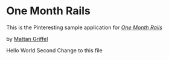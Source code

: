 # One Month Rails

This is the Pinteresting sample application for 
[*One Month Rails*](http://onemonthrails.com)

by [Mattan Griffel](http://mattangriffel.com)

Hello World Second Change to this file